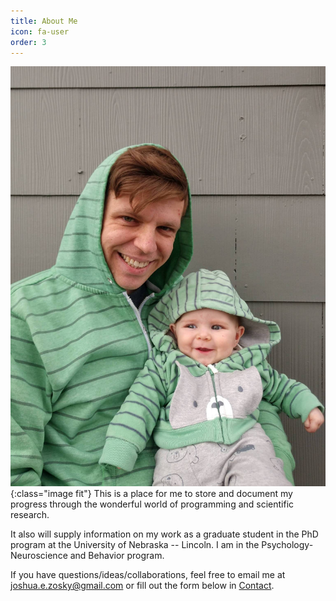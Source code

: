 ```yaml
---
title: About Me
icon: fa-user
order: 3
---
```


![About Me Logo][about_me_logo]{:class="image fit"}
This is a place for me to store and document my progress through the wonderful world of programming and scientific research.

It also will supply information on my work as a graduate student in the PhD program at the University of Nebraska -- Lincoln. I am in the Psychology-Neuroscience and Behavior program.

If you have questions/ideas/collaborations, feel free to email me at [joshua.e.zosky@gmail.com](mailto:joshua.e.zosky@gmail.com) or fill out the form below in [Contact](#contact). 

[about_me_logo]: assets/images/Josh&Maura-best_friends.jpg "What do you want to know?"